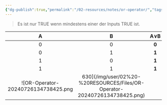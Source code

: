 ```yaml
---
{"dg-publish":true,"permalink":"/02-resources/notes/or-operator/","tags":["informatik","mathe"],"noteIcon":"","updated":"2024-08-01T13:10:57.000+02:00"}
---
```


>Es ist nur TRUE wenn mindestens einer der Inputs TRUE ist.

|  A  |  B  | **A∨B** |
| :-: | :-: | :-----: |
|  0  |  0  |  **0**  |
|  0  |  1  |  **1**  |
|  1  |  0  |  **1**  |
|  1  |  1  |  **1**  |
![OR-Operator-20240726134738425.png|630](/img/user/02%20-%20RESOURCES/Files/OR-Operator-20240726134738425.png)
